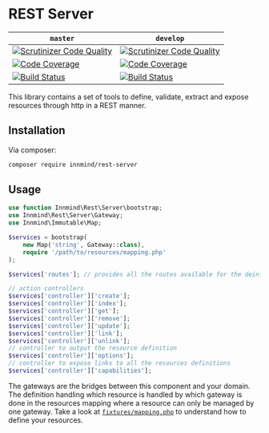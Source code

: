# REST Server

| `master` | `develop` |
|----------|-----------|
| [![Scrutinizer Code Quality](https://scrutinizer-ci.com/g/Innmind/rest-server/badges/quality-score.png?b=master)](https://scrutinizer-ci.com/g/Innmind/rest-server/?branch=master) | [![Scrutinizer Code Quality](https://scrutinizer-ci.com/g/Innmind/rest-server/badges/quality-score.png?b=develop)](https://scrutinizer-ci.com/g/Innmind/rest-server/?branch=develop) |
| [![Code Coverage](https://scrutinizer-ci.com/g/Innmind/rest-server/badges/coverage.png?b=master)](https://scrutinizer-ci.com/g/Innmind/rest-server/?branch=master) | [![Code Coverage](https://scrutinizer-ci.com/g/Innmind/rest-server/badges/coverage.png?b=develop)](https://scrutinizer-ci.com/g/Innmind/rest-server/?branch=develop) |
| [![Build Status](https://scrutinizer-ci.com/g/Innmind/rest-server/badges/build.png?b=master)](https://scrutinizer-ci.com/g/Innmind/rest-server/build-status/master) | [![Build Status](https://scrutinizer-ci.com/g/Innmind/rest-server/badges/build.png?b=develop)](https://scrutinizer-ci.com/g/Innmind/rest-server/build-status/develop) |

This library contains a set of tools to define, validate, extract and expose resources through http in a REST manner.

## Installation

Via composer:

```sh
composer require innmind/rest-server
```

## Usage

```php
use function Innmind\Rest\Server\bootstrap;
use Innmind\Rest\Server\Gateway;
use Innmind\Immutable\Map;

$services = bootstrap(
    new Map('string', Gateway::class),
    require '/path/to/resources/mapping.php'
);

$services['routes']; // provides all the routes available for the deinfitions you provided

// action controllers
$services['controller']['create'];
$services['controller']['index'];
$services['controller']['get'];
$services['controller']['remove'];
$services['controller']['update'];
$services['controller']['link'];
$services['controller']['unlink'];
// controller to output the resource definition
$services['controller']['options'];
// controller to expose links to all the resources definitions
$services['controller']['capabilities'];
```

The gateways are the bridges between this component and your domain. The definition handling which resource is handled by which gateway is done in the resources mapping where a resource can only be managed by one gateway. Take a look at [`fixtures/mapping.php`](fixtures/mapping.php) to understand how to define your resources.
